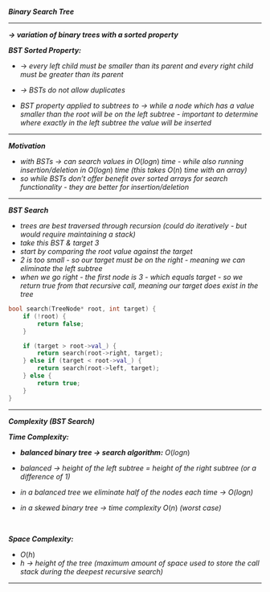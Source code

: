 ***Binary Search Tree***

- - - 

***→ variation of binary trees with a sorted property***

***BST Sorted Property:***
- → *every left child must be smaller than its parent and every right child must be greater than its parent*
- *→ BSTs do not allow duplicates*

- *BST property applied to subtrees to → while a node which has a value smaller than the root will be on the left subtree - important to determine where exactly in the left subtree the value will be inserted*

- - - 

***Motivation***

- *with BSTs → can search values in* $O(logn)$ *time - while also running insertion/deletion in* $O(logn)$ *time (this takes* $O(n)$ *time with an array)*
- *so while BSTs don’t offer benefit over sorted arrays for search functionality - they are better for insertion/deletion*

- - - 

***BST Search***

- *trees are best traversed through recursion (could do iteratively - but would require maintaining a stack)*
- *take this BST & target 3*
- *start by comparing the root value against the target*
- *2 is too small - so our target must be on the right - meaning we can eliminate the left subtree*
- *when we go right - the first node is 3 - which equals target - so we return true from that recursive call, meaning our target does exist in the tree*

```c++
bool search(TreeNode* root, int target) {
    if (!root) {
        return false;
    }

    if (target > root->val_) {
        return search(root->right, target);
    } else if (target < root->val_) {
        return search(root->left, target);
    } else {
        return true;
    }
}
```

- - -

***Complexity (BST Search)***

***Time Complexity:***
- ***balanced binary tree → search algorithm:*** $O(logn)$
- *balanced → height of the left subtree = height of the right subtree (or a difference of 1)*
- *in a balanced tree we eliminate half of the nodes each time → $O(logn)$*

- *in a skewed binary tree → time complexity* $O(n)$ *(worst case)*

<br>

***Space Complexity:***
- $O(h)$
- *h → height of the tree (maximum amount of space used to store the call stack during the deepest recursive search)*

- - - 

